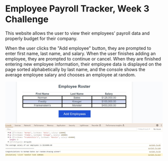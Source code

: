 # Employee Payroll Tracker, Week 3 Challenge

This website allows the user to view their employees' payroll data and properly budget for their company.

When the user clicks the "Add employee" button, they are prompted to enter first name, last name, and salary. When the user finishes adding an employee, they are prompted to continue or cancel. When they are finished entering new employee information, their employee data is displayed on the page sorted alphabetically by last name, and the console shows the average employee salary and chooses an employee at random. 

![Screenshot Employee Payroll Tracker](image.png)